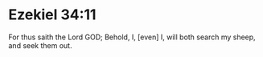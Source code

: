 # Ezekiel 34:11

For thus saith the Lord GOD; Behold, I, [even] I, will both search my sheep, and seek them out.